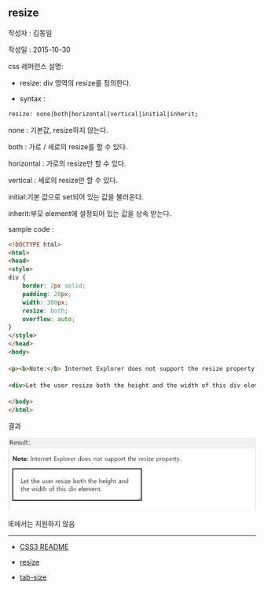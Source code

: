 ## resize

작성자 : 김동일

작성일 : 2015-10-30

css 레퍼런스 설명:
 - resize: div 영역의 resize를 정의한다.

 - syntax :
```sh
resize: none|both|horizontal|vertical|initial|inherit;
```

none : 기본값, resize하지 않는다.

both : 가로 / 세로의 resize를 할 수 있다.

horizontal : 가로의 resize만 할 수 있다.

vertical : 세로의 resize만 할 수 있다.

initial:기본 값으로 set되어 있는 값을 불러온다.

inherit:부모 element에 설정되어 있는 값을 상속 받는다.

sample code :
```html
<!DOCTYPE html>
<html>
<head>
<style>
div {
    border: 2px solid;
    padding: 20px;
    width: 300px;
    resize: both;
    overflow: auto;
}
</style>
</head>
<body>

<p><b>Note:</b> Internet Explorer does not support the resize property.</p>

<div>Let the user resize both the height and the width of this div element.</div>

</body>
</html>
```

결과

![resize](../images/resize.jpg)

IE에서는 지원하지 않음


-----

* [CSS3 README](../README.md)

* [resize](resize.md)
* [tab-size](tab-size.md)
